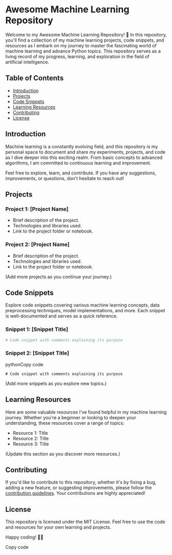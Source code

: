 # Awesome Machine Learning Repository

Welcome to my Awesome Machine Learning Repository! 🚀 In this repository, you'll find a collection of my machine learning projects, code snippets, and resources as I embark on my journey to master the fascinating world of machine learning and advance Python topics. This repository serves as a living record of my progress, learning, and exploration in the field of artificial intelligence.

## Table of Contents
- [Introduction](#introduction)
- [Projects](#projects)
- [Code Snippets](#code-snippets)
- [Learning Resources](#learning-resources)
- [Contributing](#contributing)
- [License](#license)

## Introduction

Machine learning is a constantly evolving field, and this repository is my personal space to document and share my experiments, projects, and code as I dive deeper into this exciting realm. From basic concepts to advanced algorithms, I am committed to continuous learning and improvement.

Feel free to explore, learn, and contribute. If you have any suggestions, improvements, or questions, don't hesitate to reach out!

## Projects

### Project 1: [Project Name]
- Brief description of the project.
- Technologies and libraries used.
- Link to the project folder or notebook.

### Project 2: [Project Name]
- Brief description of the project.
- Technologies and libraries used.
- Link to the project folder or notebook.

(Add more projects as you continue your journey.)

## Code Snippets

Explore code snippets covering various machine learning concepts, data preprocessing techniques, model implementations, and more. Each snippet is well-documented and serves as a quick reference.

### Snippet 1: [Snippet Title]
```python
# Code snippet with comments explaining its purpose
```
### Snippet 2: \[Snippet Title\]

pythonCopy code

`# Code snippet with comments explaining its purpose`

(Add more snippets as you explore new topics.)

Learning Resources
------------------

Here are some valuable resources I've found helpful in my machine learning journey. Whether you're a beginner or looking to deepen your understanding, these resources cover a range of topics:

*   Resource 1: Title
*   Resource 2: Title
*   Resource 3: Title

(Update this section as you discover more resources.)

Contributing
------------

If you'd like to contribute to this repository, whether it's by fixing a bug, adding a new feature, or suggesting improvements, please follow the [contribution guidelines](CONTRIBUTING.md). Your contributions are highly appreciated!

License
-------

This repository is licensed under the MIT License. Feel free to use the code and resources for your own learning and projects.

Happy coding! 🚀✨

Copy code
